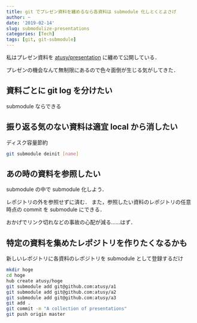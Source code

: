 ```yaml
---
title: git でプレゼン資料を纏めるなら各資料は submodule 化しとくとよさげ
author: ~
date: '2019-02-14'
slug: submodulize-presentations
categories: [Tech]
tags: [git, git-submodule]
---
```


私はプレゼン資料を [atusy/presentation](https://github.com/atusy/presentation) に纏めて公開している．

プレゼンの機会なんて無制限にあるので色々面倒が生じる気がしてきた．

## 資料ごとに git log を分けたい

submodule ならできる

## 振り返る気のない資料は適宜 local から消したい

ディスク容量節約

```sh
git submodule deinit [name]
```

## あの時の資料を参照したい

submodule の中で submodule 化しよう．

レポジトリの外を参照せずに済む．
また，参照したい資料のレポジトリの任意時点の commit を submodule にできる．

おかげでリンク切れなどの事故の心配が減る……はず．

## 特定の資料を集めたレポジトリを作りたくなるかも

新しいレポジトリに各資料のレポジトリを submodule として登録するだけ

```sh
mkdir hoge
cd hoge
hub create atusy/hoge
git submodule add git@github.com:atusy/a1
git submodule add git@github.com:atusy/a2
git submodule add git@github.com:atusy/a3
git add .
git commit -m "A collection of presentations"
git push origin master
```

